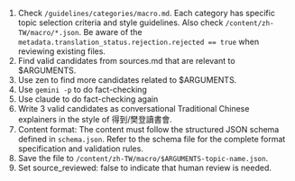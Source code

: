 1.	Check `/guidelines/categories/macro.md`. Each category has specific topic selection criteria and style guidelines. Also check `/content/zh-TW/macro/*.json`. Be aware of the `metadata.translation_status.rejection.rejected == true` when reviewing existing files.
2.	Find valid candidates from sources.md that are relevant to $ARGUMENTS.
3.	Use zen to find more candidates related to $ARGUMENTS.
4. Use `gemini -p` to do fact-checking
5. Use claude to do fact-checking again
6.	Write 3 valid candidates as conversational Traditional Chinese explainers in the style of 得到/樊登讀書會.
7.	Content format: The content must follow the structured JSON schema defined in `schema.json`. Refer to the schema file for the complete format specification and validation rules.
8.	Save the file to `/content/zh-TW/macro/$ARGUMENTS-topic-name.json`.
9.	Set source_reviewed: false to indicate that human review is needed.